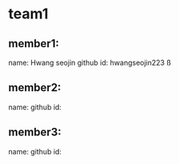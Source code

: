 # team1
## member1:
name: Hwang seojin
github id: hwangseojin223
ß
## member2:
name:
github id:

## member3:
name:
github id:
